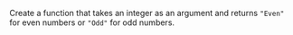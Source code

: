 Create a function that takes an integer as an argument and returns ``"Even"`` for even numbers or ``"Odd"`` for odd numbers.

